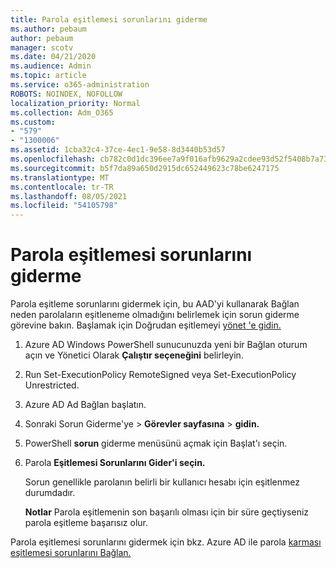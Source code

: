 ```yaml
---
title: Parola eşitlemesi sorunlarını giderme
ms.author: pebaum
author: pebaum
manager: scotv
ms.date: 04/21/2020
ms.audience: Admin
ms.topic: article
ms.service: o365-administration
ROBOTS: NOINDEX, NOFOLLOW
localization_priority: Normal
ms.collection: Adm_O365
ms.custom:
- "579"
- "1300006"
ms.assetid: 1cba32c4-37ce-4ec1-9e58-8d3440b53d57
ms.openlocfilehash: cb782c0d1dc396ee7a9f016afb9629a2cdee93d52f5408b7a73e576e783ebc0a
ms.sourcegitcommit: b5f7da89a650d2915dc652449623c78be6247175
ms.translationtype: MT
ms.contentlocale: tr-TR
ms.lasthandoff: 08/05/2021
ms.locfileid: "54105798"
---
```

# <a name="troubleshoot-password-synchronization"></a>Parola eşitlemesi sorunlarını giderme

Parola eşitleme sorunlarını gidermek için, bu AAD'yi kullanarak Bağlan neden parolaların eşitleneme olmadığını belirlemek için sorun giderme görevine bakın. Başlamak için Doğrudan eşitlemeyi [yönet 'e gidin.](https://admin.microsoft.com/AdminPortal/Home#/dirsyncmanagement)  

1. Azure AD Windows PowerShell sunucunuzda yeni bir Bağlan oturum açın ve Yönetici Olarak **Çalıştır seçeneğini** belirleyin.

2. Run Set-ExecutionPolicy RemoteSigned veya Set-ExecutionPolicy Unrestricted.

3. Azure AD Ad Bağlan başlatın.

4. Sonraki Sorun Giderme'ye > **Görevler sayfasına**  >  **gidin.**

5. PowerShell **sorun** giderme menüsünü açmak için Başlat'ı seçin.

6. Parola **Eşitlemesi Sorunlarını Gider'i seçin.**

    Sorun genellikle parolanın belirli bir kullanıcı hesabı için eşitlenmez durumdadır.

    **Notlar** Parola eşitlemenin son başarılı olması için bir süre geçtiyseniz parola eşitleme başarısız olur.

Parola eşitlemesi sorunlarını gidermek için bkz. Azure AD ile parola [karması eşitlemesi sorunlarını Bağlan.](https://docs.microsoft.com/azure/active-directory/hybrid/tshoot-connect-password-hash-synchronization)